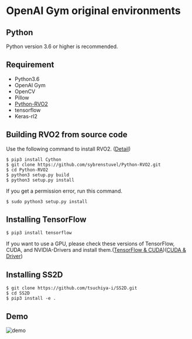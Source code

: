 # OpenAI Gym original environments
## Python
Python version 3.6 or higher is recommended.
## Requirement 
- Python3.6
- OpenAI Gym
- OpenCV
- Pillow
- [Python-RVO2](https://github.com/sybrenstuvel/Python-RVO2)
- tensorflow
- Keras-rl2

## Building RVO2 from source code
Use the following command to install RVO2. ([Detail](https://github.com/sybrenstuvel/Python-RVO2))
```
$ pip3 install Cython
$ git clone https://github.com/sybrenstuvel/Python-RVO2.git
$ cd Python-RVO2
$ python3 setup.py build
$ python3 setup.py install
```
If you get a permission error, run this command.
```
$ sudo python3 setup.py install
```



## Installing TensorFlow
```
$ pip3 install tensorflow
```
If you want to use a GPU, please check these versions of TensorFlow, CUDA, and NVIDIA-Drivers and install them.([TensorFlow & CUDA](https://www.tensorflow.org/install/source?hl=ja#tested_build_configurations))([CUDA & Driver](https://docs.nvidia.com/cuda/cuda-toolkit-release-notes/index.html))

## Installing SS2D
```
$ git clone https://github.com/tsuchiya-i/SS2D.git
$ cd SS2D
$ pip3 install -e .
```

## Demo
![demo](https://github.com/tsuchiya-i/SS2D/blob/main/navigation_sample.gif)



